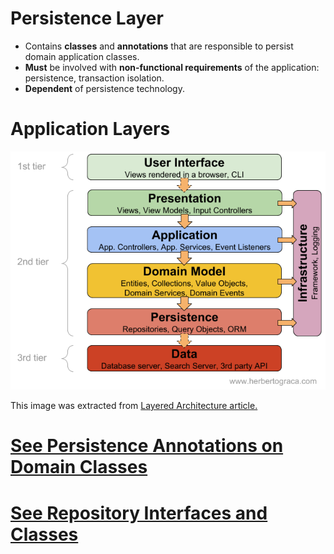 Persistence Layer
====

- Contains **classes** and **annotations** that are responsible to persist domain application classes.
- **Must** be involved with **non-functional requirements** of the application: persistence, transaction isolation.
- **Dependent** of persistence technology.

# Application Layers #

![Layered Architecture](layered-architecture.png)

This image was extracted from [Layered Architecture article.](https://herbertograca.com/2017/08/03/layered-architecture/")

# [See Persistence Annotations on Domain Classes](persistence-annotations.md)

# [See Repository Interfaces and Classes](persistence-repositories.md)


